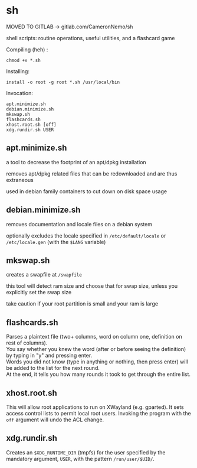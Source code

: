 # sh

MOVED TO GITLAB -> gitlab.com/CameronNemo/sh

shell scripts: routine operations, useful utilities, and a flashcard game

Compiling (heh) :

    chmod +x *.sh

Installing:

    install -o root -g root *.sh /usr/local/bin

Invocation:

    apt.minimize.sh
    debian.minimize.sh
    mkswap.sh
    flashcards.sh
    xhost.root.sh [off]
    xdg.rundir.sh USER

## apt.minimize.sh

a tool to decrease the footprint of an apt/dpkg installation

removes apt/dpkg related files that can be redownloaded and are thus extraneous

used in debian family containers to cut down on disk space usage

## debian.minimize.sh

removes documentation and locale files on a debian system

optionally excludes the locale specified in `/etc/default/locale` or `/etc/locale.gen` (with the `$LANG` variable)

## mkswap.sh

creates a swapfile at `/swapfile`

this tool will detect ram size and choose that for swap size, unless you explicitly set the swap size

take caution if your root partition is small and your ram is large

## flashcards.sh

Parses a plaintext file (two+ columns, word on column one, definition on rest of columns).  
You say whether you knew the word (after or before seeing the definition) by typing in "y" and pressing enter.  
Words you did not know (type in anything or nothing, then press enter) will be added to the list for the next round.  
At the end, it tells you how many rounds it took to get through the entire list.

## xhost.root.sh

This will allow root applications to run on XWayland (e.g. gparted). It sets access control lists to permit local root users. Invoking the program with the `off` argument will undo the ACL change.

## xdg.rundir.sh

Creates an `$XDG_RUNTIME_DIR` (tmpfs) for the user specified by the mandatory argument, `USER`, with the pattern `/run/user/$UID/`.
